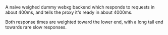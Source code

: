 A naive weighed dummy webxg backend which responds to requests in about 400ms,
and tells the proxy it's ready in about 4000ms.

Both response times are weighted toward the lower end, with a long tail end towards rare slow responses.
